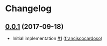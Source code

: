 # Changelog

## [0.0.1](https://github.com/uphold/koa-instance-digest/releases/tag/0.0.1) (2017-09-18)
- Initial implementation [\#1](https://github.com/uphold/koa-instance-digest/pull/1) ([franciscocardoso](https://github.com/franciscocardoso))
